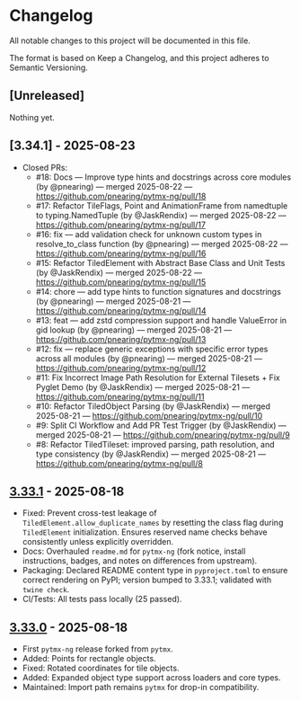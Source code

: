 # Changelog

All notable changes to this project will be documented in this file.

The format is based on Keep a Changelog, and this project adheres to
Semantic Versioning.

## [Unreleased]

Nothing yet.

## [3.34.1] - 2025-08-23

- Closed PRs:
  - #18: Docs — Improve type hints and docstrings across core modules (by @pnearing) — merged 2025-08-22 — https://github.com/pnearing/pytmx-ng/pull/18
  - #17: Refactor TileFlags, Point and AnimationFrame from namedtuple to typing.NamedTuple (by @JaskRendix) — merged 2025-08-22 — https://github.com/pnearing/pytmx-ng/pull/17
  - #16: fix — add validation check for unknown custom types in resolve_to_class function (by @pnearing) — merged 2025-08-22 — https://github.com/pnearing/pytmx-ng/pull/16
  - #15: Refactor TiledElement with Abstract Base Class and Unit Tests (by @JaskRendix) — merged 2025-08-22 — https://github.com/pnearing/pytmx-ng/pull/15
  - #14: chore — add type hints to function signatures and docstrings (by @pnearing) — merged 2025-08-21 — https://github.com/pnearing/pytmx-ng/pull/14
  - #13: feat — add zstd compression support and handle ValueError in gid lookup (by @pnearing) — merged 2025-08-21 — https://github.com/pnearing/pytmx-ng/pull/13
  - #12: fix — replace generic exceptions with specific error types across all modules (by @pnearing) — merged 2025-08-21 — https://github.com/pnearing/pytmx-ng/pull/12
  - #11: Fix Incorrect Image Path Resolution for External Tilesets + Fix Pyglet Demo (by @JaskRendix) — merged 2025-08-21 — https://github.com/pnearing/pytmx-ng/pull/11
  - #10: Refactor TiledObject Parsing (by @JaskRendix) — merged 2025-08-21 — https://github.com/pnearing/pytmx-ng/pull/10
  - #9: Split CI Workflow and Add PR Test Trigger (by @JaskRendix) — merged 2025-08-21 — https://github.com/pnearing/pytmx-ng/pull/9
  - #8: Refactor TiledTileset: improved parsing, path resolution, and type consistency (by @JaskRendix) — merged 2025-08-21 — https://github.com/pnearing/pytmx-ng/pull/8

## [3.33.1] - 2025-08-18

- Fixed: Prevent cross-test leakage of `TiledElement.allow_duplicate_names` by
  resetting the class flag during `TiledElement` initialization. Ensures reserved
  name checks behave consistently unless explicitly overridden.
- Docs: Overhauled `readme.md` for `pytmx-ng` (fork notice, install instructions,
  badges, and notes on differences from upstream).
- Packaging: Declared README content type in `pyproject.toml` to ensure correct
  rendering on PyPI; version bumped to 3.33.1; validated with `twine check`.
- CI/Tests: All tests pass locally (25 passed).

## [3.33.0] - 2025-08-18

- First `pytmx-ng` release forked from `pytmx`.
- Added: Points for rectangle objects.
- Fixed: Rotated coordinates for tile objects.
- Added: Expanded object type support across loaders and core types.
- Maintained: Import path remains `pytmx` for drop-in compatibility.

[3.33.1]: https://pypi.org/project/pytmx-ng/3.33.1/
[3.33.0]: https://pypi.org/project/pytmx-ng/3.33.0/

